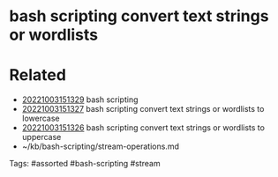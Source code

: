 # bash scripting convert text strings or wordlists

# Related
- [20221003151329](/zet/20221003151329/README.md) bash scripting
- [20221003151327](/zet/20221003151327/README.md) bash scripting convert text strings or wordlists to lowercase
- [20221003151326](/zet/20221003151326/README.md) bash scripting convert text strings or wordlists to uppercase
- ~/kb/bash-scripting/stream-operations.md

Tags:
    #assorted #bash-scripting #stream
